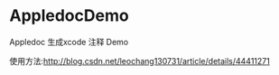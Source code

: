 # AppledocDemo
Appledoc 生成xcode 注释 Demo

使用方法:http://blog.csdn.net/leochang130731/article/details/44411271
